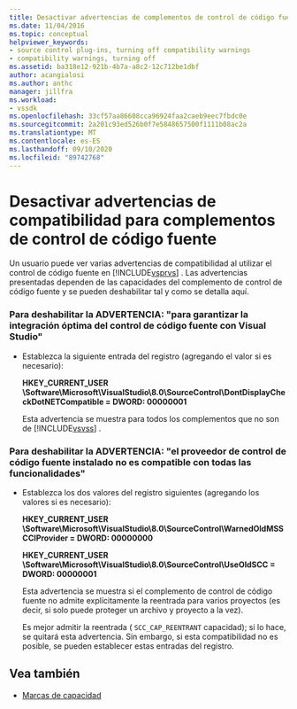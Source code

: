 ```yaml
---
title: Desactivar advertencias de complementos de control de código fuente
ms.date: 11/04/2016
ms.topic: conceptual
helpviewer_keywords:
- source control plug-ins, turning off compatibility warnings
- compatibility warnings, turning off
ms.assetid: ba318e12-921b-4b7a-a8c2-12c712be1dbf
author: acangialosi
ms.author: anthc
manager: jillfra
ms.workload:
- vssdk
ms.openlocfilehash: 33cf57aa86608cca96924faa2caeb9eec7fbdc0e
ms.sourcegitcommit: 2a201c93ed526b0f7e5848657500f1111b08ac2a
ms.translationtype: MT
ms.contentlocale: es-ES
ms.lasthandoff: 09/10/2020
ms.locfileid: "89742768"
---
```

# <a name="how-to-turn-off-compatibility-warnings-for-source-control-plug-ins"></a>Desactivar advertencias de compatibilidad para complementos de control de código fuente

Un usuario puede ver varias advertencias de compatibilidad al utilizar el control de código fuente en [!INCLUDE[vsprvs](../code-quality/includes/vsprvs_md.md)] . Las advertencias presentadas dependen de las capacidades del complemento de control de código fuente y se pueden deshabilitar tal y como se detalla aquí.

### <a name="to-disable-the-warning-to-ensure-optimal-source-control-integration-with-visual-studio"></a>Para deshabilitar la ADVERTENCIA: "para garantizar la integración óptima del control de código fuente con Visual Studio"

- Establezca la siguiente entrada del registro (agregando el valor si es necesario):

   **HKEY_CURRENT_USER \Software\Microsoft\VisualStudio\8.0\SourceControl\DontDisplayCheckDotNETCompatible = DWORD: 00000001**

   Esta advertencia se muestra para todos los complementos que no son de [!INCLUDE[vsvss](../extensibility/includes/vsvss_md.md)] .

### <a name="to-disable-the-warning-the-installed-source-control-provider-does-not-support-all-the-capabilities"></a>Para deshabilitar la ADVERTENCIA: "el proveedor de control de código fuente instalado no es compatible con todas las funcionalidades"

- Establezca los dos valores del registro siguientes (agregando los valores si es necesario):

     **HKEY_CURRENT_USER \Software\Microsoft\VisualStudio\8.0\SourceControl\WarnedOldMSSCCIProvider = DWORD: 00000000**

    **HKEY_CURRENT_USER \Software\Microsoft\VisualStudio\8.0\SourceControl\UseOldSCC = DWORD: 00000001**

     Esta advertencia se muestra si el complemento de control de código fuente no admite explícitamente la reentrada para varios proyectos (es decir, si solo puede proteger un archivo y proyecto a la vez).

     Es mejor admitir la reentrada ( `SCC_CAP_REENTRANT` capacidad); si lo hace, se quitará esta advertencia. Sin embargo, si esta compatibilidad no es posible, se pueden establecer estas entradas del registro.

## <a name="see-also"></a>Vea también

- [Marcas de capacidad](../extensibility/capability-flags.md)

